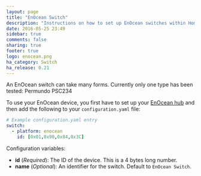 ```yaml
---
layout: page
title: "EnOcean Switch"
description: "Instructions on how to set up EnOcean switches within Home Assistant."
date: 2016-05-25 23:49
sidebar: true
comments: false
sharing: true
footer: true
logo: enocean.png
ha_category: Switch
ha_release: 0.21
---
```


An EnOcean switch can take many forms. Currently only one type has been tested: Permundo PSC234


To use your EnOcean device, you first have to set up your [EnOcean hub](/components/enocean/) and then add the following to your `configuration.yaml` file:

```yaml
# Example configuration.yaml entry
switch:
  - platform: enocean
    id: [0x01,0x90,0x84,0x3C]
```

Configuration variables:

- **id** (*Required*): The ID of the device. This is a 4 bytes long number.
- **name** (*Optional*): An identifier for the switch. Default to `EnOcean Switch`.
